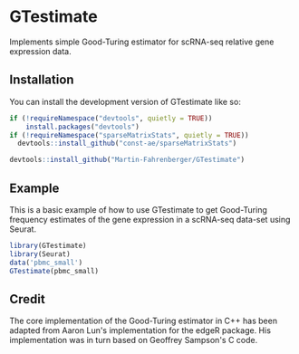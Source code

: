 
# GTestimate

<!-- badges: start -->
<!-- badges: end -->

Implements simple Good-Turing estimator for scRNA-seq relative gene expression data.

## Installation

You can install the development version of GTestimate like so:

``` r
if (!requireNamespace("devtools", quietly = TRUE))
    install.packages("devtools")
if (!requireNamespace("sparseMatrixStats", quietly = TRUE))
  devtools::install_github("const-ae/sparseMatrixStats")

devtools::install_github("Martin-Fahrenberger/GTestimate")
```

## Example

This is a basic example of how to use GTestimate to get Good-Turing frequency estimates of the gene expression in a scRNA-seq data-set using Seurat.

``` r
library(GTestimate)
library(Seurat)
data('pbmc_small')
GTestimate(pbmc_small)
```

## Credit

The core implementation of the Good-Turing estimator in C++ has been adapted from Aaron Lun's implementation for the edgeR package.
His implementation was in turn based on Geoffrey Sampson's C code.
